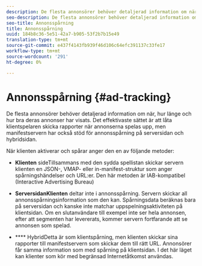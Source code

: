 ```yaml
---
description: De flesta annonsörer behöver detaljerad information om när, hur länge och hur bra deras annonser har visats. Det effektivaste sättet är att låta klientspelaren skicka rapporter när annonserna spelas upp, men manifestservern har också stöd för annonsspårning på serversidan och hybridsidan.
seo-description: De flesta annonsörer behöver detaljerad information om när, hur länge och hur bra deras annonser har visats. Det effektivaste sättet är att låta klientspelaren skicka rapporter när annonserna spelas upp, men manifestservern har också stöd för annonsspårning på serversidan och hybridsidan.
seo-title: Annonsspårning
title: Annonsspårning
uuid: 184b8c36-5e51-42a7-b905-53f2b7b15e49
translation-type: tm+mt
source-git-commit: e437f4143fb939f46d106c64efc391137c33fe17
workflow-type: tm+mt
source-wordcount: '291'
ht-degree: 0%

---
```



# Annonsspårning {#ad-tracking}

De flesta annonsörer behöver detaljerad information om när, hur länge och hur bra deras annonser har visats. Det effektivaste sättet är att låta klientspelaren skicka rapporter när annonserna spelas upp, men manifestservern har också stöd för annonsspårning på serversidan och hybridsidan.

När klienten aktiverar och spårar anger den en av följande metoder:

* **Klienten** sideTillsammans med den sydda spellistan skickar servern klienten en JSON-, VMAP- eller in-manifest-struktur som anger spårningshändelser och URL:er. Den här metoden är IAB-kompatibel (Interactive Advertising Bureau)

* **ServersidanKlienten** deltar inte i annonsspårning. Servern skickar all annonsspårningsinformation som den kan. Spårningsdata beräknas bara på serversidan och kanske inte matchar uppspelningsaktiviteten på klientsidan. Om en slutanvändare till exempel inte ser hela annonsen, efter att segmenten har levererats, kommer servern fortfarande att se annonsen som spelad.

* **** HybridDetta är som klientspårning, men klienten skickar sina rapporter till manifestservern som skickar dem till rätt URL. Annonsörer får samma information som med spårning på klientsidan. I det här läget kan klienter som kör med begränsad Internetåtkomst användas.